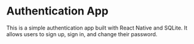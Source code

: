 # Authentication App

This is a simple authentication app built with React Native and SQLite. It allows users to sign up, sign in, and change their password.